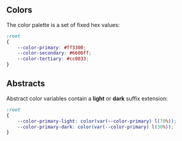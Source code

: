 Colors
------

The color palette is a set of fixed hex values:

```css
:root
{
	--color-primary: #ff3300;
	--color-secondary: #6600ff;
	--color-tertiary: #cc0033;
}
```


Abstracts
---------

Abstract color variables contain a **light** or **dark** suffix extension:

```css
:root
{
	--color-primary-light: color(var(--color-primary) l(70%));
	--color-primary-dark: color(var(--color-primary) l(30%));
}
```